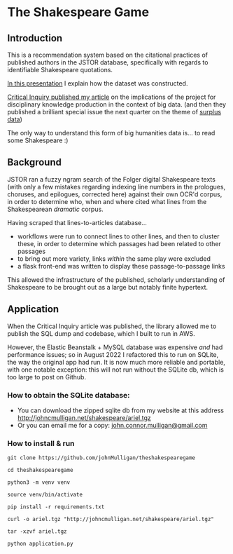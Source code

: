 # The Shakespeare Game

## Introduction

This is a recommendation system based on the citational practices of published authors in the JSTOR database, specifically with regards to identifiable Shakespeare quotations.

[In this presentation](http://www.johncmulligan.net/blog/2019/10/14/2019-rice-data-science-conference/) I explain how the dataset was constructed.

[Critical Inquiry published my article](https://www.journals.uchicago.edu/doi/10.1086/715982) on the implications of the project for disciplinary knowledge production in the context of big data. (and then they published a brilliant special issue the next quarter on the theme of [surplus data](https://www.journals.uchicago.edu/doi/abs/10.1086/717320))

The only way to understand this form of big humanities data is... to read some Shakespeare :)

## Background

JSTOR ran a fuzzy ngram search of the Folger digital Shakespeare texts (with only a few mistakes regarding indexing line numbers in the prologues, choruses, and epilogues, corrected here) against their own OCR'd corpus, in order to determine who, when and where cited what lines from the Shakespearean _dramatic_ corpus.

Having scraped that lines-to-articles database...

* workflows were run to connect lines to other lines, and then to cluster these, in order to determine which passages had been related to other passages
* to bring out more variety, links _within_ the same play were excluded
* a flask front-end was written to display these passage-to-passage links

This allowed the infrastructure of the published, scholarly understanding of Shakespeare to be brought out as a large but notably finite hypertext.

## Application

When the Critical Inquiry article was published, the library allowed me to publish the SQL dump and codebase, which I built to run in AWS.

However, the Elastic Beanstalk + MySQL database was expensive *and* had performance issues; so in August 2022 I refactored this to run on SQLite, the way the original app had run. It is now much more reliable and portable, with one notable exception: this will not run without the SQLite db, which is too large to post on Github.

### How to obtain the SQLite database:

* You can download the zipped sqlite db from my website at this address http://johncmulligan.net/shakespeare/ariel.tgz
* Or you can email me for a copy: john.connor.mulligan@gmail.com

### How to install & run

```
git clone https://github.com/johnMulligan/theshakespearegame

cd theshakespearegame

python3 -m venv venv

source venv/bin/activate

pip install -r requirements.txt

curl -o ariel.tgz "http://johncmulligan.net/shakespeare/ariel.tgz"

tar -xzvf ariel.tgz

python application.py
```